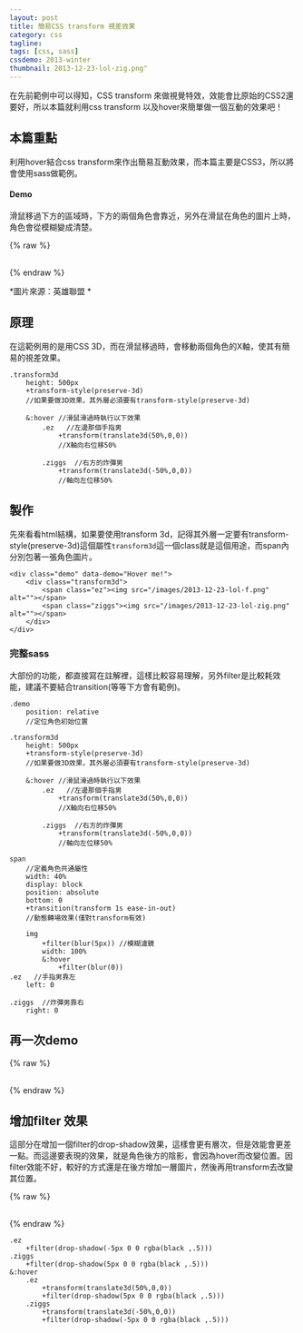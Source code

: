 ```yaml
---
layout: post
title: 簡易CSS transform 視差效果
category: css
tagline:
tags: [css, sass]
cssdemo: 2013-winter
thumbnail: 2013-12-23-lol-zig.png"
---
```


在先前範例中可以得知，CSS transform 來做視覺特效，效能會比原始的CSS2還要好，所以本篇就利用css transform 以及hover來簡單做一個互動的效果吧！

<!-- more -->
## 本篇重點
利用hover結合css transform來作出簡易互動效果，而本篇主要是CSS3，所以將會使用sass做範例。

#### Demo
滑鼠移過下方的區域時，下方的兩個角色會靠近，另外在滑鼠在角色的圖片上時，角色會從模糊變成清楚。

{% raw %}
<div class="demo d1223" data-demo="Hover me!">
	<div class="transform3d">
		<span class="ez"><img src="/images/2013-12-23-lol-f.png" alt=""></span>
		<span class="ziggs"><img src="/images/2013-12-23-lol-zig.png" alt=""></span>
	</div>
</div>
{% endraw %}

*圖片來源：英雄聯盟 *


## 原理
在這範例用的是用CSS 3D，而在滑鼠移過時，會移動兩個角色的X軸，使其有簡易的視差效果。

    .transform3d
        height: 500px
        +transform-style(preserve-3d)
        //如果要做3D效果，其外層必須要有transform-style(preserve-3d)

        &:hover //滑鼠滑過時執行以下效果
            .ez   //左邊那個手指男
                +transform(translate3d(50%,0,0))
                //X軸向右位移50%

            .ziggs  //右方的炸彈男
                +transform(translate3d(-50%,0,0))
                //軸向左位移50%

## 製作
先來看看html結構，如果要使用transform 3d，記得其外層一定要有transform-style(preserve-3d)這個屬性`transform3d`這一個class就是這個用途，而span內分別包著一張角色圖片。

    <div class="demo" data-demo="Hover me!">
        <div class="transform3d">
            <span class="ez"><img src="/images/2013-12-23-lol-f.png" alt=""></span>
            <span class="ziggs"><img src="/images/2013-12-23-lol-zig.png" alt=""></span>
        </div>
    </div>


### 完整sass
大部份的功能，都直接寫在註解裡，這樣比較容易理解，另外filter是比較耗效能，建議不要結合transition(等等下方會有範例)。

    .demo
        position: relative  
        //定位角色初始位置

    .transform3d
        height: 500px
        +transform-style(preserve-3d)
        //如果要做3D效果，其外層必須要有transform-style(preserve-3d)

        &:hover //滑鼠滑過時執行以下效果
            .ez   //左邊那個手指男
                +transform(translate3d(50%,0,0))
                //X軸向右位移50%

            .ziggs  //右方的炸彈男
                +transform(translate3d(-50%,0,0))
                //軸向左位移50%

    span
        //定義角色共通屬性
        width: 40%
        display: block
        position: absolute
        bottom: 0
        +transition(transform 1s ease-in-out)  
        //動態轉場效果(僅對transform有效)

        img
            +filter(blur(5px)) //模糊濾鏡
            width: 100%
            &:hover
                +filter(blur(0))
    .ez   //手指男靠左
        left: 0

    .ziggs  //炸彈男靠右
        right: 0

## 再一次demo

{% raw %}
<div class="demo d1223" data-demo="Hover me!">
    <div class="transform3d">
        <span class="ez"><img src="/images/2013-12-23-lol-f.png" alt=""></span>
        <span class="ziggs"><img src="/images/2013-12-23-lol-zig.png" alt=""></span>
    </div>
</div>
{% endraw %}


## 增加filter 效果
這部分在增加一個filter的drop-shadow效果，這樣會更有層次，但是效能會更差一點。而這邊要表現的效果，就是角色後方的陰影，會因為hover而改變位置。因filter效能不好，較好的方式還是在後方增加一層圖片，然後再用transform去改變其位置。

{% raw %}
<div class="demo d1223" data-demo="Hover me!">
    <div class="transform3d2">
        <span class="ez"><img src="/images/2013-12-23-lol-f.png" alt=""></span>
        <span class="ziggs"><img src="/images/2013-12-23-lol-zig.png" alt=""></span>
    </div>
</div>
{% endraw %}

    .ez
        +filter(drop-shadow(-5px 0 0 rgba(black ,.5)))
    .ziggs
        +filter(drop-shadow(5px 0 0 rgba(black ,.5)))
    &:hover
        .ez
            +transform(translate3d(50%,0,0))
            +filter(drop-shadow(5px 0 0 rgba(black ,.5)))
        .ziggs
            +transform(translate3d(-50%,0,0))
            +filter(drop-shadow(-5px 0 0 rgba(black ,.5)))
